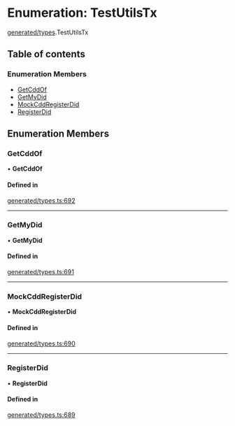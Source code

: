 # Enumeration: TestUtilsTx

[generated/types](../wiki/generated.types).TestUtilsTx

## Table of contents

### Enumeration Members

- [GetCddOf](../wiki/generated.types.TestUtilsTx#getcddof)
- [GetMyDid](../wiki/generated.types.TestUtilsTx#getmydid)
- [MockCddRegisterDid](../wiki/generated.types.TestUtilsTx#mockcddregisterdid)
- [RegisterDid](../wiki/generated.types.TestUtilsTx#registerdid)

## Enumeration Members

### GetCddOf

• **GetCddOf**

#### Defined in

[generated/types.ts:692](https://github.com/PolymathNetwork/polymesh-sdk/blob/49113a20/src/generated/types.ts#L692)

___

### GetMyDid

• **GetMyDid**

#### Defined in

[generated/types.ts:691](https://github.com/PolymathNetwork/polymesh-sdk/blob/49113a20/src/generated/types.ts#L691)

___

### MockCddRegisterDid

• **MockCddRegisterDid**

#### Defined in

[generated/types.ts:690](https://github.com/PolymathNetwork/polymesh-sdk/blob/49113a20/src/generated/types.ts#L690)

___

### RegisterDid

• **RegisterDid**

#### Defined in

[generated/types.ts:689](https://github.com/PolymathNetwork/polymesh-sdk/blob/49113a20/src/generated/types.ts#L689)
